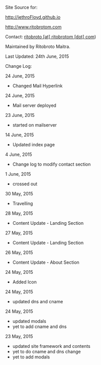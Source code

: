 Site Source for:

http://jethroFloyd.github.io 

http://www.ritobrotom.com

Contact: [ritobroto [at] ritobrotom [dot] com](mailto:ritobroto@ritobrotm.com.nospam))

Maintained by Ritobroto Maitra.

Last Updated: 24th June, 2015

Change Log:

24 June, 2015

- Changed Mail Hyperlink

24 June, 2015

- Mail server deployed

23 June, 2015

- started on mailserver

14 June, 2015

- Updated index page

4 June, 2015

- Change log to modify contact section

1 June, 2015

- crossed out

30 May, 2015

- Travelling

28 May, 2015

- Content Update - Landing Section

27 May, 2015

- Content Update - Landing Section

26 May, 2015

- Content Update - About Section

24 May, 2015

- Added Icon

24 May, 2015

- updated dns and cname

24 May, 2015

- updated modals
- yet to add cname and dns

23 May, 2015

- updated site framework and contents
- yet to do cname and dns change
- yet to add modals
